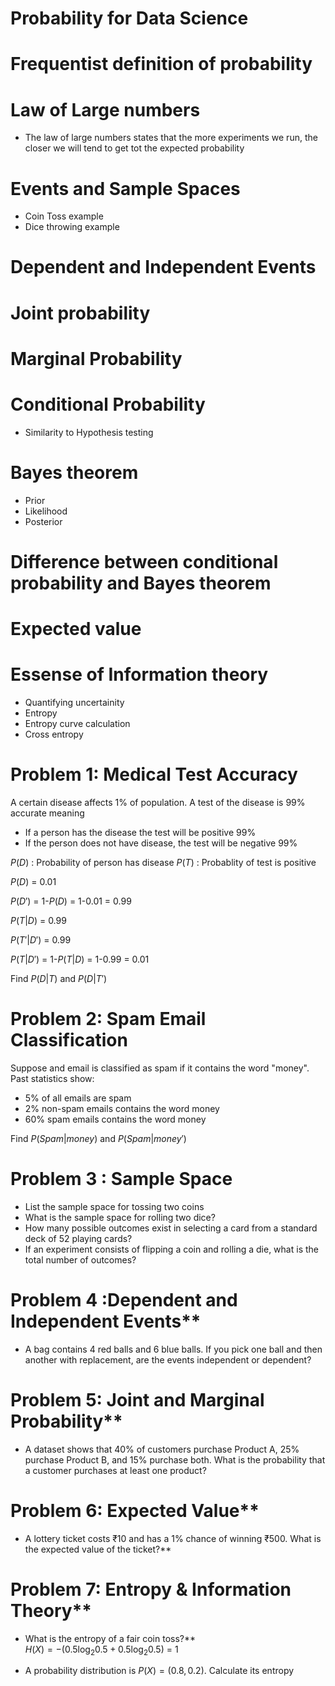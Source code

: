 # Probability for Data Science
# Frequentist definition of probability

# Law of Large numbers
- The law of large numbers states that the more experiments we run, the closer we will tend to get tot the expected probability

# Events and Sample Spaces
- Coin Toss example
- Dice throwing example

# Dependent and Independent Events
# Joint probability
# Marginal Probability

# Conditional Probability
- Similarity to Hypothesis testing

# Bayes theorem
- Prior
- Likelihood
- Posterior
	
# Difference between conditional probability and Bayes theorem

# Expected value

# Essense of Information theory
- Quantifying uncertainity
- Entropy
- Entropy curve calculation
- Cross entropy

# Problem 1: Medical Test Accuracy
A certain disease affects 1% of population. A test of the disease is 99% accurate meaning
- If a person has the disease the test will be positive 99%
- If the person does not have disease, the test will be negative 99%

$P(D)$ : Probability of person has disease
$P(T)$ : Probablity of test is positive

$P(D)$ = 0.01

$P(D')$ = 1-$P(D)$ = 1-0.01 = 0.99

$P(T|D)$ = 0.99

$P(T'|D')$ = 0.99

$P(T|D')$ = 1-$P(T|D)$ = 1-0.99 = 0.01

Find $P(D|T)$  and $P(D|T')$


# Problem 2: Spam Email Classification

Suppose and email is classified as spam if it contains the word "money". Past statistics show:
- 5% of all emails are spam
- 2% non-spam emails contains the word money
- 60% spam emails contains the word money

Find $P(Spam|money)$ and $P(Spam|money')$


# Problem 3 : Sample Space
- List the sample space for tossing two coins 
- What is the sample space for rolling two dice?
- How many possible outcomes exist in selecting a card from a standard deck of 52 playing cards?
- If an experiment consists of flipping a coin and rolling a die, what is the total number of outcomes?

# Problem 4 :Dependent and Independent Events**
- A bag contains 4 red balls and 6 blue balls. If you pick one ball and then another with replacement, are the events independent or dependent?


# Problem 5: Joint and Marginal Probability**
- A dataset shows that 40% of customers purchase Product A, 25% purchase Product B, and 15% purchase both. What is the probability that a customer purchases at least one product? 


# Problem 6:  Expected Value**
- A lottery ticket costs ₹10 and has a 1% chance of winning ₹500. What is the expected value of the ticket?**  
  
# Problem 7:  Entropy & Information Theory**
- What is the entropy of a fair coin toss?**  
 $H(X) = - (0.5 \log_2 0.5 + 0.5 \log_2 0.5)$ = 1

- A probability distribution is $P(X) = (0.8,0.2)$. Calculate its entropy 




